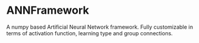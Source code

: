 # ANNFramework
A numpy based Artificial Neural Network framework. Fully customizable in terms of activation function, learning type and group connections.
